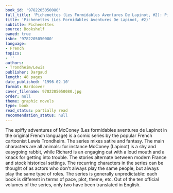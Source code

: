 ```yaml
---
book_id: '9782205050080'
full_title: 'Pichenettes (Les Formidables Aventures De Lapinot, #2): Pichenettes'
title: 'Pichenettes (Les Formidables Aventures De Lapinot, #2)'
subtitle: Pichenettes
source: Bookshelf
owned: true
isbn: '9782205050080'
language:
- French
topics:
- ''
authors:
- Trondheim/Lewis
publisher: Dargaud
length: 48 pages
date_published: '1996-02-10'
format: Hardcover
cover_filename: 9782205050080.jpg
order: null
theme: graphic novels
type: book
read_status: partially read
recommendation_status: null
---
```

The spiffy adventures of McConey (Les formidables aventures de Lapinot in the original French language) is a comic series by the popular French cartoonist Lewis Trondheim.
The series mixes satire and fantasy. The main characters are all animals: for instance McConey (Lapinot) is a shy and easygoing rabbit, while Richard is an engaging cat with a loud mouth and a knack for getting into trouble.
The stories alternate between modern France and stock historical settings. The recurring characters in the series can be thought of as actors who don't always play the same people, but always play the same type of roles. The series is generally unpredictable: each book is different in terms of pace, plot, theme, etc.
Out of the ten official volumes of the series, only two have been translated in English.
